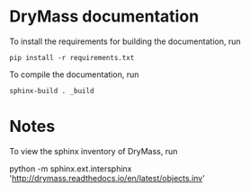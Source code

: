 DryMass documentation
=====================
To install the requirements for building the documentation, run

    pip install -r requirements.txt

To compile the documentation, run

    sphinx-build . _build


Notes
=====
To view the sphinx inventory of DryMass, run

   python -m sphinx.ext.intersphinx 'http://drymass.readthedocs.io/en/latest/objects.inv'
